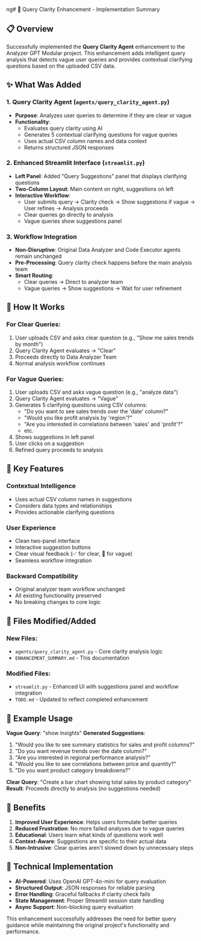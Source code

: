 ng# 🚀 Query Clarity Enhancement - Implementation Summary

## 📋 Overview
Successfully implemented the **Query Clarity Agent** enhancement to the Analyzer GPT Modular project. This enhancement adds intelligent query analysis that detects vague user queries and provides contextual clarifying questions based on the uploaded CSV data.

## ✨ What Was Added

### 1. Query Clarity Agent (`agents/query_clarity_agent.py`)
- **Purpose**: Analyzes user queries to determine if they are clear or vague
- **Functionality**: 
  - Evaluates query clarity using AI
  - Generates 5 contextual clarifying questions for vague queries
  - Uses actual CSV column names and data context
  - Returns structured JSON responses

### 2. Enhanced Streamlit Interface (`streamlit.py`)
- **Left Panel**: Added "Query Suggestions" panel that displays clarifying questions
- **Two-Column Layout**: Main content on right, suggestions on left
- **Interactive Workflow**: 
  - User submits query → Clarity check → Show suggestions if vague → User refines → Analysis proceeds
  - Clear queries go directly to analysis
  - Vague queries show suggestions panel

### 3. Workflow Integration
- **Non-Disruptive**: Original Data Analyzer and Code Executor agents remain unchanged
- **Pre-Processing**: Query clarity check happens before the main analysis team
- **Smart Routing**: 
  - Clear queries → Direct to analyzer team
  - Vague queries → Show suggestions → Wait for user refinement

## 🔄 How It Works

### For Clear Queries:
1. User uploads CSV and asks clear question (e.g., "Show me sales trends by month")
2. Query Clarity Agent evaluates → "Clear"
3. Proceeds directly to Data Analyzer Team
4. Normal analysis workflow continues

### For Vague Queries:
1. User uploads CSV and asks vague question (e.g., "analyze data")
2. Query Clarity Agent evaluates → "Vague"
3. Generates 5 clarifying questions using CSV columns:
   - "Do you want to see sales trends over the 'date' column?"
   - "Would you like profit analysis by 'region'?"
   - "Are you interested in correlations between 'sales' and 'profit'?"
   - etc.
4. Shows suggestions in left panel
5. User clicks on a suggestion
6. Refined query proceeds to analysis

## 🎯 Key Features

### Contextual Intelligence
- Uses actual CSV column names in suggestions
- Considers data types and relationships
- Provides actionable clarifying questions

### User Experience
- Clean two-panel interface
- Interactive suggestion buttons
- Clear visual feedback (✅ for clear, 🤔 for vague)
- Seamless workflow integration

### Backward Compatibility
- Original analyzer team workflow unchanged
- All existing functionality preserved
- No breaking changes to core logic

## 📁 Files Modified/Added

### New Files:
- `agents/query_clarity_agent.py` - Core clarity analysis logic
- `ENHANCEMENT_SUMMARY.md` - This documentation

### Modified Files:
- `streamlit.py` - Enhanced UI with suggestions panel and workflow integration
- `TODO.md` - Updated to reflect completed enhancement

## 🧪 Example Usage

**Vague Query**: "show insights"
**Generated Suggestions**:
1. "Would you like to see summary statistics for sales and profit columns?"
2. "Do you want revenue trends over the date column?"
3. "Are you interested in regional performance analysis?"
4. "Would you like to see correlations between price and quantity?"
5. "Do you want product category breakdowns?"

**Clear Query**: "Create a bar chart showing total sales by product category"
**Result**: Proceeds directly to analysis (no suggestions needed)

## 🎉 Benefits

1. **Improved User Experience**: Helps users formulate better queries
2. **Reduced Frustration**: No more failed analyses due to vague queries
3. **Educational**: Users learn what kinds of questions work well
4. **Context-Aware**: Suggestions are specific to their actual data
5. **Non-Intrusive**: Clear queries aren't slowed down by unnecessary steps

## 🔧 Technical Implementation

- **AI-Powered**: Uses OpenAI GPT-4o-mini for query evaluation
- **Structured Output**: JSON responses for reliable parsing
- **Error Handling**: Graceful fallbacks if clarity check fails
- **State Management**: Proper Streamlit session state handling
- **Async Support**: Non-blocking query evaluation

This enhancement successfully addresses the need for better query guidance while maintaining the original project's functionality and performance.
